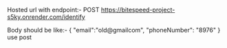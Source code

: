 Hosted url with endpoint:- POST https://bitespeed-project-s5ky.onrender.com/identify

Body should be like:- {
"email":"old@gmailcom",
"phoneNumber": "8976"
}
use post
